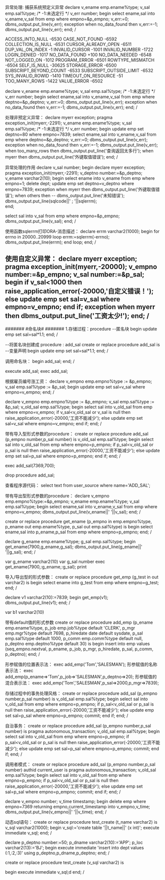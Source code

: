 异常处理:
捕获系统预定义异常
declare
  v_ename emp.ename%type;
  v_sal emp.sal%type;
/*
-1:未选定行
*/
  v_err number;
begin
  select ename,sal into v_ename,v_sal from emp where empno=&p_empno;
  v_err:=0;
    dbms_output.put_line(v_err);
exception
  when no_data_found then
    v_err:=-1;
    dbms_output.put_line(v_err);
end;
/

ACCESS_INTO_NULL -6530
CASE_NOT_FOUND -6592
COLLECTION_IS_NULL -6531
CURSOR_ALREADY_OPEN -6511
DUP_VAL_ON_INDEX -1
INVALID_CURSOR -1001
INVALID_NUMBER -1722
LOGIN_DENIED -1017
NO_DATA_FOUND +100
NO_DATA_NEEDED -6548
NOT_LOGGED_ON -1012
PROGRAM_ERROR -6501
ROWTYPE_MISMATCH -6504
SELF_IS_NULL -30625
STORAGE_ERROR -6500
SUBSCRIPT_BEYOND_COUNT -6533
SUBSCRIPT_OUTSIDE_LIMIT -6532
SYS_INVALID_ROWID -1410
TIMEOUT_ON_RESOURCE -51
TOO_MANY_ROWS -1422
VALUE_ERROR -6502

declare
  v_ename emp.ename%type;
  v_sal emp.sal%type;
/*
-1:未选定行
*/
  v_err number;
begin
  select ename,sal into v_ename,v_sal from emp where deptno=&p_deptno;
  v_err:=0;
    dbms_output.put_line(v_err);
exception
  when no_data_found then
    v_err:=-1;
    dbms_output.put_line(v_err);
end;
/

处理非预定义异常：
declare
  myerr exception;
  pragma exception_init(myerr,-2291);
  v_ename emp.ename%type;
  v_sal emp.sal%type;
/*
-1:未选定行
*/
  v_err number;
begin
  update emp set deptno=80 where empno=7839;
  select ename,sal into v_ename,v_sal from emp where deptno=&p_deptno;
  v_err:=0;
    dbms_output.put_line(v_err);
exception
  when no_data_found then
    v_err:=-1;
    dbms_output.put_line(v_err);
  when too_many_rows then
    dbms_output.put_line('查询返回太多行');
  when myerr then
    dbms_output.put_line('外键取值错误');
end;
/

异常处理的作用
declare
  v_sal number;
begin
  declare
    myerr exception;
    pragma exception_init(myerr,-2291);
    v_deptno number:=&p_deptno;
    v_ename varchar2(10);
  begin
    select ename into v_ename from emp where empno=1;
    delete dept;
    update emp set deptno=v_deptno where empno=7839;
  exception
    when myerr then
      dbms_output.put_line('外键取值错误');
    when others then
--      dbms_output.put_line('未知错误');  
      dbms_output.put_line(sqlcode||' ; '||sqlerrm);  
  end;

  select sal into v_sal from emp where empno=&p_empno;
  dbms_output.put_line(v_sal);
end;
/

使用函数sqlerrm打印ORA-消息描述：
declare
  errm varchar2(1000);
begin
  for errno in 20000..20999 loop
    errm:=sqlerrm(-errno);
    dbms_output.put_line(errm);
  end loop;
end;
/

使用自定义异常：
declare
  myerr exception;
  pragma exception_init(myerr,-20000);
  v_empno number:=&p_empno;
  v_sal number:=&p_sal;
begin
  if v_sal<1000 then
    raise_application_error(-20000,'自定义错误！');
  else
    update emp set sal=v_sal where empno=v_empno;
  end if;
exception
  when myerr then
    dbms_output.put_line('工资太少!');
end;
/
----------------------------------------------------------------
#######
#命名块#
#######
1.存储过程：procedure
--匿名块
begin
  update emp set sal=sal*1.1;
end;
/

--将匿名块创建成 procedure : add_sal
create or replace procedure add_sal
is
  --变量声明
begin
  update emp set sal=sal*1.1;
end;
/

调用命名块：
begin
  add_sal;
end;
/

execute add_sal;
exec add_sal;

根据雇员编号涨工资：
declare
  v_empno emp.empno%type := &p_empno;
  v_sal emp.sal%type := &p_sal;
begin
  update emp set sal=v_sal where empno=v_empno;
end;
/

declare
  v_empno emp.empno%type := &p_empno;
  v_sal emp.sal%type := &p_sal;
  v_old_sal emp.sal%type;
begin
  select sal into v_old_sal from emp where empno=v_empno;
  if v_sal<v_old_sal or v_sal is null then
    raise_application_error(-20000,'工资不能减少');
  else
    update emp set sal=v_sal where empno=v_empno;
  end if;
end;
/

带有导入型形式参数的procedure：
create or replace procedure add_sal
(p_empno number,p_sal number)
is
  v_old_sal emp.sal%type;
begin
  select sal into v_old_sal from emp where empno=p_empno;
  if p_sal<v_old_sal or p_sal is null then
    raise_application_error(-20000,'工资不能减少');
  else
    update emp set sal=p_sal where empno=p_empno;
  end if; 
end;
/

exec add_sal(7369,700);

drop procedure add_sal;

查看程序源代码：
select text from user_source where name='ADD_SAL';

带有导出型形式参数的procedure：
declare
  v_empno emp.empno%type:=&p_empno;
  v_ename emp.ename%type;
  v_sal emp.sal%type;
begin
  select ename,sal into v_ename,v_sal from emp where empno=v_empno;
  dbms_output.put_line(v_ename||' '||v_sal);
end;
/

create or replace procedure get_ename
(p_empno in emp.empno%type,
p_ename out emp.ename%type,
p_sal out emp.sal%type)
is
begin
  select ename,sal into p_ename,p_sal from emp where empno=p_empno;
end;
/

declare
  g_ename emp.ename%type;
  g_sal emp.sal%type;
begin
  get_ename(7900,g_ename,g_sal);
  dbms_output.put_line(g_ename||' '||g_sal);
end;
/

var g_ename varchar2(10)
var g_sal number
exec get_ename(7900,:g_ename,:g_sal);
print

导入/导出型的形式参数：
create or replace procedure get_emp
(g_test in out varchar2)
is 
begin
 select ename into g_test from emp where empno=g_test;
end;
/

declare
  v1 varchar2(10):=7839;
begin
  get_emp(v1);
  dbms_output.put_line(v1);
end;
/

var b1 varchar2(10)

带有default值的形式参数
create or replace procedure add_emp 
(p_ename emp.ename%type,
p_job emp.job%type default 'CLERK',
p_mgr emp.mgr%type default 7698,
p_hiredate date default sysdate,
p_sal emp.sal%type default 1000,
p_comm emp.comm%type default null,
p_deptno emp.deptno%type default 30)
is
begin
  insert into emp values 
(seq_empno.nextval,
p_ename,
p_job,
p_mgr,
p_hiredate,
p_sal,
p_comm,
p_deptno);
end;
/

形参赋值的位置表示法：
exec add_emp('Tom','SALESMAN');
形参赋值的名称表示法：
exec add_emp(p_ename=>'Tom',p_job=>'SALESMAN',p_deptno=>20);
形参赋值的混合表示法：
exec add_emp('Tom','SALESMAN',p_sal=>2000,p_mgr=>7839);

存储过程中的事务处理风格：
create or replace procedure add_sal
(p_empno number,p_sal number)
is
  v_old_sal emp.sal%type;
begin
  select sal into v_old_sal from emp where empno=p_empno;
  if p_sal<v_old_sal or p_sal is null then
    raise_application_error(-20000,'工资不能减少');
  else
    update emp set sal=p_sal where empno=p_empno;
    commit;
  end if; 
end;
/

自治事务：
create or replace procedure add_sal
(p_empno number,p_sal number)
is
  pragma autonomous_transaction;
  v_old_sal emp.sal%type;
begin
  select sal into v_old_sal from emp where empno=p_empno;
  if p_sal<v_old_sal or p_sal is null then
    raise_application_error(-20000,'工资不能减少');
  else
    update emp set sal=p_sal where empno=p_empno;
    commit;
  end if; 
end;
/

调用者模式：
create or replace procedure add_sal
(p_empno number,p_sal number)
authid current_user
is
  pragma autonomous_transaction;
  v_old_sal emp.sal%type;
begin
  select sal into v_old_sal from emp where empno=p_empno;
  if p_sal<v_old_sal or p_sal is null then
    raise_application_error(-20000,'工资不能减少');
  else
    update emp set sal=p_sal where empno=p_empno;
    commit;
  end if; 
end;
/

declare
  v_empno number;
  v_time timestamp;
begin
  delete emp where empno=7369 
  returning empno,current_timestamp into v_empno,v_time;
  dbms_output.put_line(v_empno||' '||v_time);
end;
/

动态sql语句：
create or replace procedure test_create
(t_name varchar2)
is
  v_sql varchar2(1000);
begin
  v_sql:='create table '||t_name||' (x int)';
  execute immediate v_sql;
end;
/

declare
  p_deptno number:=50;
  p_dname varchar2(10):='APP';
  p_loc varchar2(13):='BJ';
begin
  execute immediate 'insert into dept values (:1,:2,:3)' using p_deptno,p_dname,p_deptno;
end;
/

create or replace procedure test_create
(v_sql varchar2)
is
 
begin
  execute immediate v_sql;d
end;
/





